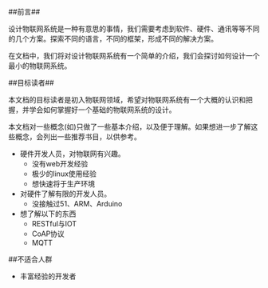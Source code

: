 
##前言##

设计物联网系统是一种有意思的事情，我们需要考虑到软件、硬件、通讯等等不同的几个方案。探索不同的语言，不同的框架，形成不同的解决方案。

在文档中，我们将对设计物联网系统有一个简单的介绍，我们会探讨如何设计一个最小的物联网系统。

##目标读者##

本文档的目标读者是初入物联网领域，希望对物联网系统有一个大概的认识和把握，并学会如何掌握好一个基础的物联网系统的设计。

本文档对一些概念(如)只做了一些基本介绍，以及便于理解。如果想进一步了解这些概念，会列出一些推荐书目，以供参考。

- 硬件开发人员，对物联网有兴趣。
   - 没有web开发经验
   - 极少的linux使用经验
   - 想快速将于生产环境   
- 对硬件了解有限的开发人员。
   - 没接触过51、ARM、Arduino   
- 想了解以下的东西
   - RESTful与IOT
   - CoAP协议
   - MQTT

##不适合人群

- 丰富经验的开发者
